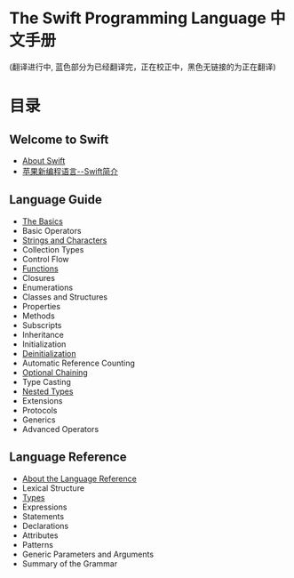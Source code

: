 The Swift Programming Language 中文手册
======================================

(翻译进行中, 蓝色部分为已经翻译完，正在校正中，黑色无链接的为正在翻译)

# 目录

## Welcome to Swift

-  [About Swift](https://github.com/CocoaChina-editors/Welcome-to-Swift/blob/master/The%20Swift%20Programming%20Language/01Welcome%20to%20Swift/01About%20Swift.md)
-  [苹果新编程语言--Swift简介](https://github.com/CocoaChina-editors/Welcome-to-Swift/blob/master/The%20Swift%20Programming%20Language/01Welcome%20to%20Swift/02A%20Swift%20Tour.md)

## Language Guide

-  [The Basics](https://github.com/CocoaChina-editors/Welcome-to-Swift/blob/master/The%20Swift%20Programming%20Language/02Language%20Guide/01The%20Basics.md)
-  Basic Operators
-  [Strings and Characters](https://github.com/CocoaChina-editors/Welcome-to-Swift/blob/master/The%20Swift%20Programming%20Language/02Language%20Guide/03Strings%20and%20Characters.md)
-  Collection Types
-  Control Flow
-  [Functions](https://github.com/CocoaChina-editors/Welcome-to-Swift/blob/master/The%20Swift%20Programming%20Language/02Language%20Guide/06Functions.md)
-  Closures
-  Enumerations
-  Classes and Structures
-  Properties
-  Methods
-  Subscripts
-  Inheritance
-  Initialization
-  [Deinitialization](https://github.com/CocoaChina-editors/Welcome-to-Swift/blob/master/The%20Swift%20Programming%20Language/02Language%20Guide/15Deinitialization.md)
-  Automatic Reference Counting
-  [Optional Chaining](https://github.com/CocoaChina-editors/Welcome-to-Swift/blob/master/The%20Swift%20Programming%20Language/02Language%20Guide/17Optional%20Chaining.md)
-  Type Casting
-  [Nested Types](https://github.com/CocoaChina-editors/Welcome-to-Swift/blob/master/The%20Swift%20Programming%20Language/02Language%20Guide/19Nested%20Types.md)
-  Extensions
-  Protocols
-  Generics
-  Advanced Operators

## Language Reference

-  [About the Language Reference](https://github.com/CocoaChina-editors/Welcome-to-Swift/blob/master/The%20Swift%20Programming%20Language/03Language%20Reference/01About%20the%20Language%20Reference.md)
-  Lexical Structure
-  [Types](https://github.com/CocoaChina-editors/Welcome-to-Swift/blob/master/The%20Swift%20Programming%20Language/03Language%20Reference/03Types.md)
-  Expressions
-  Statements
-  Declarations
-  Attributes
-  Patterns
-  Generic Parameters and Arguments
-  Summary of the Grammar
